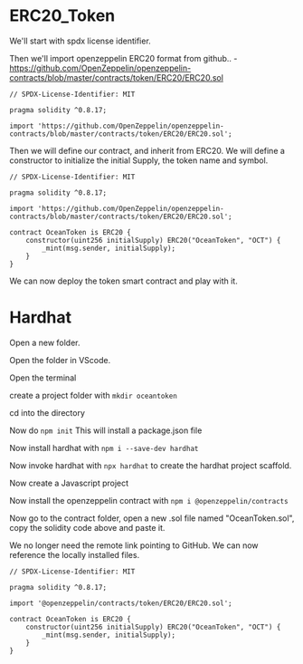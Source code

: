 # ERC20_Token

We'll start with spdx license identifier.

Then we'll import openzeppelin ERC20 format from github.. - https://github.com/OpenZeppelin/openzeppelin-contracts/blob/master/contracts/token/ERC20/ERC20.sol


```
// SPDX-License-Identifier: MIT

pragma solidity ^0.8.17;

import 'https://github.com/OpenZeppelin/openzeppelin-contracts/blob/master/contracts/token/ERC20/ERC20.sol';
```

Then we will define our contract, and inherit from ERC20.
We will define a constructor to initialize the initial Supply, the token name and symbol.

```
// SPDX-License-Identifier: MIT

pragma solidity ^0.8.17;

import 'https://github.com/OpenZeppelin/openzeppelin-contracts/blob/master/contracts/token/ERC20/ERC20.sol';

contract OceanToken is ERC20 {
    constructor(uint256 initialSupply) ERC20("OceanToken", "OCT") {
        _mint(msg.sender, initialSupply);
    }
}
```


We can now deploy the token smart contract and play with it.



# Hardhat

Open a new folder.

Open the folder in VScode.

Open the terminal

create a project folder with ```mkdir oceantoken```

cd into the directory

Now do ```npm init```
This will install a package.json file

Now install hardhat with ```npm i --save-dev hardhat```

Now invoke hardhat with ```npx hardhat``` to create the hardhat project scaffold.

Now create a Javascript project

Now install the openzeppelin contract with ```npm i @openzeppelin/contracts```



Now go to the contract folder, open a new .sol file named "OceanToken.sol", copy the solidity code above and paste it.  

We no longer need the remote link pointing to GitHub. We can now reference the locally installed files.


```
// SPDX-License-Identifier: MIT

pragma solidity ^0.8.17;

import '@openzeppelin/contracts/token/ERC20/ERC20.sol';

contract OceanToken is ERC20 {
    constructor(uint256 initialSupply) ERC20("OceanToken", "OCT") {
        _mint(msg.sender, initialSupply);
    }
}
```
